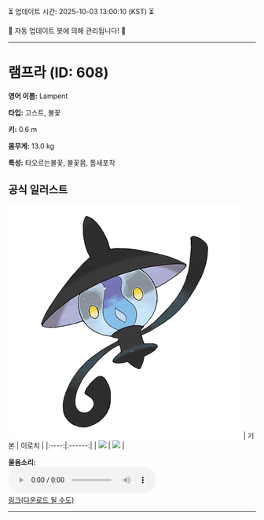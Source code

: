 
⏳ 업데이트 시간: 2025-10-03 13:00:10 (KST) ⏳

🤖 자동 업데이트 봇에 의해 관리됩니다! 🤖

---

# 램프라 (ID: 608)
**영어 이름:** Lampent

**타입:** 고스트, 불꽃

**키:** 0.6 m

**몸무게:** 13.0 kg

**특성:** 타오르는불꽃, 불꽃몸, 틈새포착

## 공식 일러스트
![](https://raw.githubusercontent.com/PokeAPI/sprites/master/sprites/pokemon/other/official-artwork/608.png)
| 기본 | 이로치 |
|:----:|:------:|
| <img src="http://play.pokemonshowdown.com/sprites/ani/lampent.gif" width="200"> | <img src="http://play.pokemonshowdown.com/sprites/ani-shiny/lampent.gif" width="200"> |

**울음소리:**<br><audio controls src="https://raw.githubusercontent.com/PokeAPI/cries/main/cries/pokemon/latest/608.ogg"></audio><br> [링크(다운로드 될 수도)](https://raw.githubusercontent.com/PokeAPI/cries/main/cries/pokemon/latest/608.ogg)


---
